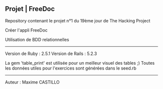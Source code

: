 Projet | FreeDoc
--------------------------------------------

Repository contenant le projet n°1 du 19ème jour de The Hacking Project

Créer l'appli FreeDoc

Utilisation de BDD relationnelles

--------------------------------------------

Version de Ruby : 2.5.1
Version de Rails : 5.2.3

La gem 'table_print' est utilisée pour un meilleur visuel des tables ;)
Toutes les données utiles pour l'exercices sont générées dans le seed.rb

--------------------------------------------
Auteur : Maxime CASTILLO